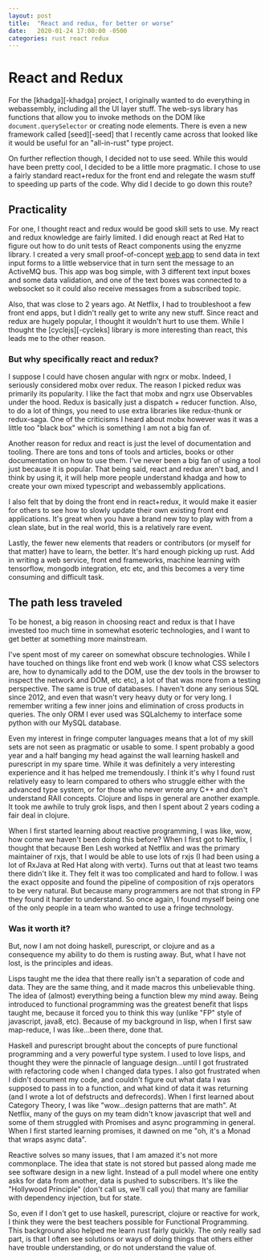 ```yaml
---
layout: post
title:  "React and redux, for better or worse"
date:   2020-01-24 17:00:00 -0500
categories: rust react redux
---
```


# React and Redux

For the [khadga][-khadga] project, I originally wanted to do everything in webassembly, including
all the UI layer stuff.  The web-sys library has functions that allow you to invoke methods on the
DOM like `document.querySelector` or creating node elements.  There is even a new framework called
[seed][-seed] that I recently came across that looked like it would be useful for an "all-in-rust"
type project.

On further reflection though, I decided not to use seed.  While this would have been pretty cool, I
decided to be a little more pragmatic.  I chose to use a fairly standard react+redux for the front
end and relegate the wasm stuff to speeding up parts of the code.  Why did I decide to go down this
route?

## Practicality

For one, I thought react and redux would be good skill sets to use.  My react and redux knowledge
are fairly limited.  I did enough react at Red Hat to figure out how to do unit tests of React
components using the enyzme library.  I created a very small proof-of-concept [web app][-mercury] to
send data in text input forms to a little webservice that in turn sent the message to an ActiveMQ
bus.  This app was bog simple, with 3 different text input boxes and some data validation, and one
of the text boxes was connected to a websocket so it could also receive messages from a subscribed
topic.

Also, that was close to 2 years ago.  At Netflix, I had to troubleshoot a few front end apps, but I
didn't really get to write any new stuff.  Since react and redux are hugely popular, I thought it
wouldn't hurt to use them.  While I thought the [cyclejs][-cycleks] library is more interesting than
react, this leads me to the other reason.

### But why specifically react and redux?

I suppose I could have chosen angular with ngrx or mobx.  Indeed, I seriously considered mobx over
redux.  The reason I picked redux was primarily its popularity.  I like the fact that mobx and ngrx
use Observables under the hood.  Redux is basically just a dispatch + reducer function.  Also, to do
a lot of things, you need to use extra libraries like redux-thunk or redux-saga.  One of the
criticisms I heard about mobx however was it was a little too "black box" which is something I am
not a big fan of.

Another reason for redux and react is just the level of documentation and tooling.  There are tons
and tons of tools and articles, books or other documentation on how to use them.  I've never been a
big fan of using a tool just because it is popular.  That being said, react and redux aren't bad,
and I think by using it, it will help more people understand khadga and how to create your own mixed
typescript and webassembly applications.

I also felt that by doing the front end in react+redux, it would make it easier for others to see
how to slowly update their own existing front end applications.  It's great when you have a brand
new toy to play with from a clean slate, but in the real world, this is a relatively rare event.

Lastly, the fewer new elements that readers or contributors (or myself for that matter) have to
learn, the better.  It's hard enough picking up rust.  Add in writing a web service, front end
frameworks, machine learning with tensorflow, mongodb integration, etc etc, and this becomes a very
time consuming and difficult task.

## The path less traveled

To be honest, a big reason in choosing react and redux is that I have invested too much time in
somewhat esoteric technologies, and I want to get better at something more mainstream.

I've spent most of my career on somewhat obscure technologies.  While I have touched on things like
front end web work (I know what CSS selectors are, how to dynamically add to the DOM, use the dev
tools in the browser to inspect the network and DOM, etc etc), a lot of that was more from a testing
perspective.  The same is true of databases.  I haven't done any serious SQL since 2012, and even
that wasn't very heavy duty or for very long.  I remember writing a few inner joins and elimination
of cross products in queries.  The only ORM I ever used was SQLalchemy to interface some python with
our MySQL database.

Even my interest in fringe computer languages means that a lot of my skill sets are not seen as
pragmatic or usable to some.  I spent probably a good year and a half banging my head against the
wall learning haskell and purescript in my spare time.  While it was definitely a very interesting
experience and it has helped me tremendously.  I think it's why I found rust relatively easy to learn
compared to others who struggle either with the advanced type system, or for those who never wrote
any C++ and don't understand RAII concepts.  Clojure and lisps in general are another example.  It
took me awhile to truly grok lisps, and then I spent about 2 years coding a fair deal in clojure.

When I first started learning about reactive programming, I was like, wow, how come we haven't been
doing this before?  When I first got to Netflix, I thought that because Ben Lesh worked at Netflix
and was the primary maintainer of rxjs, that I would be able to use lots of rxjs (I had been using a
lot of RxJava at Red Hat along with vertx).  Turns out that at least two teams there didn't like it.
They felt it was too complicated and hard to follow.  I was the exact opposite and found the
pipeline of composition of rxjs operators to be very natural.  But because many programmers are not
that strong in FP they found it harder to understand.  So once again, I found myself being one of
the only people in a team who wanted to use a fringe technology.

### Was it worth it?

But, now I am not doing haskell, purescript, or clojure and as a consequence my ability to do them
is rusting away.  But, what I have not lost, is the principles and ideas.

Lisps taught me the idea that there really isn't a separation of code and data.  They are the same
thing, and it made macros this unbelievable thing. The idea of (almost) everything being a function
blew my mind away.  Being introduced to functional programming was the greatest benefit that lisps
taught me, because it forced you to think this way (unlike "FP" style of javascript, java8, etc).
Because of my background in lisp, when I first saw map-reduce, I was like...been there, done that.

Haskell and purescript brought about the concepts of pure functional programming and a very powerful
type system.  I used to love lisps, and thought they were the pinnacle of language design...until I
got frustrated with refactoring code when I changed data types.  I also got frustrated when I didn't
document my code, and couldn't figure out what data I was supposed to pass in to a function, and
what kind of data it was returning (and I wrote a lot of defstructs and defrecords).  When I first
learned about Category Theory, I was like "wow...design patterns that are math".  At Netflix, many
of the guys on my team didn't know javascript that well and some of them struggled with Promises and
async programming in general.  When I first started learning promises, it dawned on me "oh, it's a
Monad that wraps async data".

Reactive solves so many issues, that I am amazed it's not more commonplace.  The idea that state is
not stored but passed along made me see software design in a new light.  Instead of a pull model
where one entity asks for data from another, data is pushed to subscribers.  It's like the
"Hollywood Principle" (don't call us, we'll call you) that many are familiar with dependency
injection, but for state.

So, even if I don't get to use haskell, purescript, clojure or reactive for work, I think they were
the best teachers possible for Functional Programming.  This background also helped me learn rust
fairly quickly.  The only really sad part, is that I often see solutions or ways of doing things
that others either have trouble understanding, or do not understand the value of.

[-mercury]: https://github.com/rarebreed/mercury
